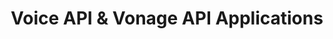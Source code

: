---
class: 'vonage-apis'
title: 'Voice API & Vonage API Applications'
youtube: 'iWdGrASqPXs'
order: 9
length: 245
---